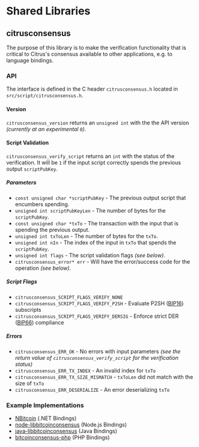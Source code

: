 Shared Libraries
================

## citrusconsensus

The purpose of this library is to make the verification functionality that is critical to Citrus's consensus available to other applications, e.g. to language bindings.

### API

The interface is defined in the C header `citrusconsensus.h` located in  `src/script/citrusconsensus.h`.

#### Version

`citrusconsensus_version` returns an `unsigned int` with the the API version *(currently at an experimental `0`)*.

#### Script Validation

`citrusconsensus_verify_script` returns an `int` with the status of the verification. It will be `1` if the input script correctly spends the previous output `scriptPubKey`.

##### Parameters
- `const unsigned char *scriptPubKey` - The previous output script that encumbers spending.
- `unsigned int scriptPubKeyLen` - The number of bytes for the `scriptPubKey`.
- `const unsigned char *txTo` - The transaction with the input that is spending the previous output.
- `unsigned int txToLen` - The number of bytes for the `txTo`.
- `unsigned int nIn` - The index of the input in `txTo` that spends the `scriptPubKey`.
- `unsigned int flags` - The script validation flags *(see below)*.
- `citrusconsensus_error* err` - Will have the error/success code for the operation *(see below)*.

##### Script Flags
- `citrusconsensus_SCRIPT_FLAGS_VERIFY_NONE`
- `citrusconsensus_SCRIPT_FLAGS_VERIFY_P2SH` - Evaluate P2SH ([BIP16](https://github.com/bitcoin/bips/blob/master/bip-0016.mediawiki)) subscripts
- `citrusconsensus_SCRIPT_FLAGS_VERIFY_DERSIG` - Enforce strict DER ([BIP66](https://github.com/bitcoin/bips/blob/master/bip-0066.mediawiki)) compliance

##### Errors
- `citrusconsensus_ERR_OK` - No errors with input parameters *(see the return value of `citrusconsensus_verify_script` for the verification status)*
- `citrusconsensus_ERR_TX_INDEX` - An invalid index for `txTo`
- `citrusconsensus_ERR_TX_SIZE_MISMATCH` - `txToLen` did not match with the size of `txTo`
- `citrusconsensus_ERR_DESERIALIZE` - An error deserializing `txTo`

### Example Implementations
- [NBitcoin](https://github.com/NicolasDorier/NBitcoin/blob/master/NBitcoin/Script.cs#L814) (.NET Bindings)
- [node-libbitcoinconsensus](https://github.com/bitpay/node-libbitcoinconsensus) (Node.js Bindings)
- [java-libbitcoinconsensus](https://github.com/dexX7/java-libbitcoinconsensus) (Java Bindings)
- [bitcoinconsensus-php](https://github.com/Bit-Wasp/bitcoinconsensus-php) (PHP Bindings)
